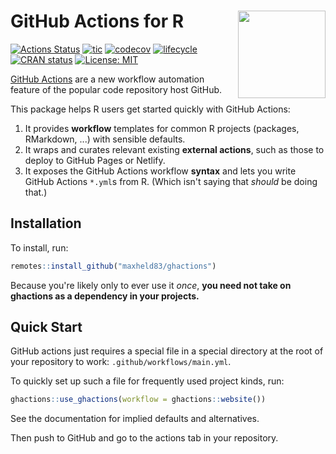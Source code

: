 # GitHub Actions for R <img src="https://github.com/maxheld83/ghactions/blob/master/logo.png?raw=true" align="right" height=140/>

<!-- badges: start -->
[![Actions Status](https://github.com/maxheld83/ghactions/workflows/.github/workflows/main.yml/badge.svg)](https://github.com/maxheld83/ghactions/actions)
[![tic](https://github.com/maxheld83/ghactions/workflows/tic/badge.svg?branch=master)](https://github.com/maxheld83/ghactions/actions)
[![codecov](https://codecov.io/gh/maxheld83/ghactions/branch/master/graph/badge.svg)](https://codecov.io/gh/maxheld83/ghactions)
[![lifecycle](https://img.shields.io/badge/lifecycle-experimental-orange.svg)](https://www.tidyverse.org/lifecycle/#experimental)
[![CRAN status](https://www.r-pkg.org/badges/version/ghactions)](https://cran.r-project.org/package=ghactions)
[![License: MIT](https://img.shields.io/github/license/r-lib/ghactions.svg?style=flat)](https://opensource.org/licenses/MIT)
<!-- badges: end -->

[GitHub Actions](https://github.com/features/actions) are a new workflow automation feature of the popular code repository host GitHub.

This package helps R users get started quickly with GitHub Actions:

1. It provides **workflow** templates for common R projects (packages, RMarkdown, ...) with sensible defaults.
2. It wraps and curates relevant existing **external actions**, such as those to deploy to GitHub Pages or Netlify.
3. It exposes the GitHub Actions workflow **syntax** and lets you write GitHub Actions `*.yml`s from R. 
  (Which isn't saying that *should* be doing that.)

## Installation

To install, run:

```r
remotes::install_github("maxheld83/ghactions")
```

Because you're likely only to ever use it *once*, **you need not take on ghactions as a dependency in your projects.**

## Quick Start

GitHub actions just requires a special file in a special directory at the root of your repository to work: `.github/workflows/main.yml`.

To quickly set up such a file for frequently used project kinds, run:

```r
ghactions::use_ghactions(workflow = ghactions::website())
```

See the documentation for implied defaults and alternatives.

Then push to GitHub and go to the actions tab in your repository.
